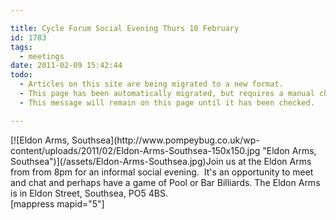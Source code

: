 ```yaml
---

title: Cycle Forum Social Evening Thurs 10 February
id: 1783
tags:
  - meetings
date: 2011-02-09 15:42:44
todo:
  - Articles on this site are being migrated to a new format.
  - This page has been automatically migrated, but requires a manual check-&-tune to ensure the format and links all work as expected.
  - This message will remain on this page until it has been checked.

---
```


<div class="mceTemp">[![Eldon Arms, Southsea](http://www.pompeybug.co.uk/wp-content/uploads/2011/02/Eldon-Arms-Southsea-150x150.jpg "Eldon Arms, Southsea")](/assets/Eldon-Arms-Southsea.jpg)Join us at the Eldon Arms from from 8pm for an informal social evening.  It's an opportunity to meet and chat and perhaps have a game of Pool or Bar Billiards. The Eldon Arms is in Eldon Street, Southsea, PO5 4BS.</div>
<div class="mceTemp">[mappress mapid="5"]</div>